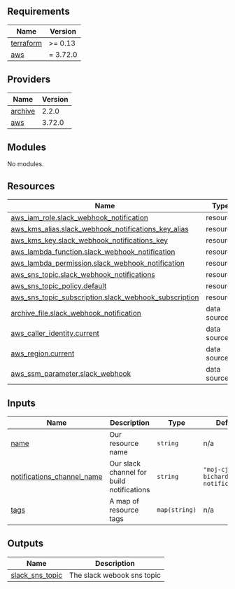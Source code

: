 <!-- BEGIN_TF_DOCS -->
## Requirements

| Name | Version |
|------|---------|
| <a name="requirement_terraform"></a> [terraform](#requirement\_terraform) | >= 0.13 |
| <a name="requirement_aws"></a> [aws](#requirement\_aws) | = 3.72.0 |

## Providers

| Name | Version |
|------|---------|
| <a name="provider_archive"></a> [archive](#provider\_archive) | 2.2.0 |
| <a name="provider_aws"></a> [aws](#provider\_aws) | 3.72.0 |

## Modules

No modules.

## Resources

| Name | Type |
|------|------|
| [aws_iam_role.slack_webhook_notification](https://registry.terraform.io/providers/hashicorp/aws/3.72.0/docs/resources/iam_role) | resource |
| [aws_kms_alias.slack_webhook_notifications_key_alias](https://registry.terraform.io/providers/hashicorp/aws/3.72.0/docs/resources/kms_alias) | resource |
| [aws_kms_key.slack_webhook_notifications_key](https://registry.terraform.io/providers/hashicorp/aws/3.72.0/docs/resources/kms_key) | resource |
| [aws_lambda_function.slack_webhook_notification](https://registry.terraform.io/providers/hashicorp/aws/3.72.0/docs/resources/lambda_function) | resource |
| [aws_lambda_permission.slack_webhook_notification](https://registry.terraform.io/providers/hashicorp/aws/3.72.0/docs/resources/lambda_permission) | resource |
| [aws_sns_topic.slack_webhook_notifications](https://registry.terraform.io/providers/hashicorp/aws/3.72.0/docs/resources/sns_topic) | resource |
| [aws_sns_topic_policy.default](https://registry.terraform.io/providers/hashicorp/aws/3.72.0/docs/resources/sns_topic_policy) | resource |
| [aws_sns_topic_subscription.slack_webhook_subscription](https://registry.terraform.io/providers/hashicorp/aws/3.72.0/docs/resources/sns_topic_subscription) | resource |
| [archive_file.slack_webhook_notification](https://registry.terraform.io/providers/hashicorp/archive/latest/docs/data-sources/file) | data source |
| [aws_caller_identity.current](https://registry.terraform.io/providers/hashicorp/aws/3.72.0/docs/data-sources/caller_identity) | data source |
| [aws_region.current](https://registry.terraform.io/providers/hashicorp/aws/3.72.0/docs/data-sources/region) | data source |
| [aws_ssm_parameter.slack_webhook](https://registry.terraform.io/providers/hashicorp/aws/3.72.0/docs/data-sources/ssm_parameter) | data source |

## Inputs

| Name | Description | Type | Default | Required |
|------|-------------|------|---------|:--------:|
| <a name="input_name"></a> [name](#input\_name) | Our resource name | `string` | n/a | yes |
| <a name="input_notifications_channel_name"></a> [notifications\_channel\_name](#input\_notifications\_channel\_name) | Our slack channel for build notifications | `string` | `"moj-cjse-bichard-notifications"` | no |
| <a name="input_tags"></a> [tags](#input\_tags) | A map of resource tags | `map(string)` | n/a | yes |

## Outputs

| Name | Description |
|------|-------------|
| <a name="output_slack_sns_topic"></a> [slack\_sns\_topic](#output\_slack\_sns\_topic) | The slack webook sns topic |
<!-- END_TF_DOCS -->
